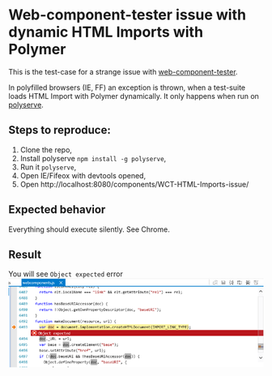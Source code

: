 # Web-component-tester issue with dynamic HTML Imports with Polymer

This is the test-case for a strange issue with [web-component-tester](https://github.com/Polymer/web-component-tester/).

In polyfilled browsers (IE, FF) an exception is thrown, when a test-suite loads HTML Import with Polymer dynamically.
It only happens when run on [polyserve](https://github.com/PolymerLabs/polyserve).

## Steps to reproduce:

1. Clone the repo,
2. Install polyserve `npm install -g polyserve`,
3. Run it `polyserve`,
4. Open IE/Fifeox with devtools opened,
5. Open http://localhost:8080/components/WCT-HTML-Imports-issue/

## Expected behavior
Everything should execute silently. See Chrome.

## Result

You will see `Object expected` error
![Error thrown](https://raw.githubusercontent.com/tomalec/WCT-HTML-Imports-issue/gh-pages/error.png)
